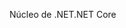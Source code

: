 <span data-ttu-id="cf7ef-101">Núcleo de .NET</span><span class="sxs-lookup"><span data-stu-id="cf7ef-101">.NET Core</span></span>